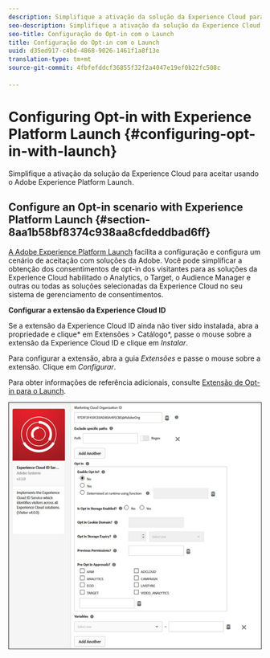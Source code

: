 ```yaml
---
description: Simplifique a ativação da solução da Experience Cloud para aceitar usando o Adobe Experience Platform Launch.
seo-description: Simplifique a ativação da solução da Experience Cloud para aceitar usando o Adobe Experience Platform Launch.
seo-title: Configuração do Opt-in com o Launch
title: Configuração do Opt-in com o Launch
uuid: d35ed917-c4bd-4868-9026-1461f1a8f13e
translation-type: tm+mt
source-git-commit: 4fbfefddcf36855f32f2a4047e19ef0b22fc508c

---
```



# Configuring Opt-in with Experience Platform Launch {#configuring-opt-in-with-launch}

Simplifique a ativação da solução da Experience Cloud para aceitar usando o Adobe Experience Platform Launch.

## Configure an Opt-in scenario with Experience Platform Launch {#section-8aa1b58bf8374c938aa8cfdeddbad6ff}

[A Adobe Experience Platform Launch](https://docs.adobelaunch.com/) facilita a configuração e configura um cenário de aceitação com soluções da Adobe. Você pode simplificar a obtenção dos consentimentos de opt-in dos visitantes para as soluções da Experience Cloud habilitado o Analytics, o Target, o Audience Manager e outras ou todas as soluções selecionadas da Experience Cloud no seu sistema de gerenciamento de consentimentos.

**Configurar a extensão da Experience Cloud ID**

Se a extensão da Experience Cloud ID ainda não tiver sido instalada, abra a propriedade e clique* em Extensões &gt; Catálogo*, passe o mouse sobre a extensão da Experience Cloud ID e clique em *Instalar*.

Para configurar a extensão, abra a guia *Extensões* e passe o mouse sobre a extensão. Clique em *Configurar*.

Para obter informações de referência adicionais, consulte [Extensão de Opt-in para o Launch](https://docs.adobelaunch.com/extension-reference/web/experience-cloud-id-service-extension).

![](assets/optin-launch.jpg)

